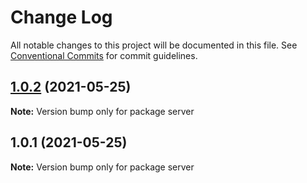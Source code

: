 # Change Log

All notable changes to this project will be documented in this file.
See [Conventional Commits](https://conventionalcommits.org) for commit guidelines.

## [1.0.2](https://github.com/azoom-n-v-hien/aapa-migration-apartment/compare/v1.0.1...v1.0.2) (2021-05-25)

**Note:** Version bump only for package server





## 1.0.1 (2021-05-25)

**Note:** Version bump only for package server
